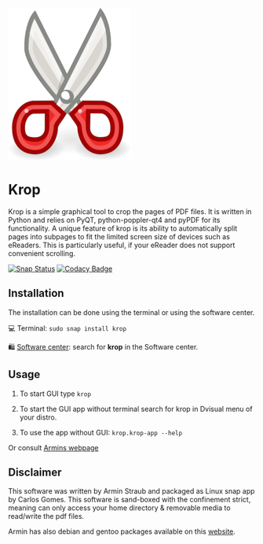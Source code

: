 <img src="/snap/gui/icon.png">

# Krop

Krop is a simple graphical tool to crop the pages of PDF files. It is written in Python and relies on PyQT, python-poppler-qt4 and pyPDF for its functionality. A unique feature of krop is its ability to automatically split pages into subpages to fit the limited screen size of devices such as eReaders. This is particularly useful, if your eReader does not support convenient scrolling.

[![Snap Status](https://build.snapcraft.io/badge/gocarlos/krop.svg)](https://build.snapcraft.io/user/gocarlos/krop)
[![Codacy Badge](https://api.codacy.com/project/badge/Grade/962d353f2fab4ea2bb594185dd506f0a)](https://www.codacy.com/manual/edumco/krop?utm_source=github.com&utm_medium=referral&utm_content=edumco/krop&utm_campaign=Badge_Grade)

## Installation

The installation can be done using the terminal or using the software center.

💻 Terminal: `sudo snap install krop`

🛍 [Software center](https://snapcraft.io/krop/): search for **krop** in the Software center.

## Usage

1. To start GUI type `krop`

2. To start the GUI app without terminal search for krop in Dvisual menu of your distro.

3. To use the app without GUI: `krop.krop-app --help`

Or consult [Armins webpage](http://arminstraub.com/software/krop#afewtricks)

## Disclaimer

This software was written by Armin Straub and packaged as Linux snap app by Carlos Gomes. This software is sand-boxed with the confinement strict, meaning can only access your home directory & removable media to read/write the pdf files.

Armin has also debian and gentoo packages available on this [website](http://arminstraub.com/software/krop).
